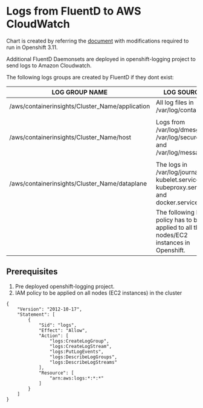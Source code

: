 # Logs from FluentD to AWS CloudWatch

Chart is created by referring the [document](https://docs.aws.amazon.com/AmazonCloudWatch/latest/monitoring/Container-Insights-setup-logs.html) with modifications required to run in Openshift 3.11.

Additional FluentD Daemonsets are deployed in openshift-logging project to send logs to Amazon Cloudwatch. 

The following logs groups are created by FluentD if they dont exist:

| LOG GROUP NAME | LOG SOURCE |
| --- | --- |
|	/aws/containerinsights/Cluster_Name/application  	|	All log files in /var/log/containers							   |
|								|												   |
|	/aws/containerinsights/Cluster_Name/host		|	Logs from /var/log/dmesg, /var/log/secure, and /var/log/messages			   |
|								|												   |
|	/aws/containerinsights/Cluster_Name/dataplane		|	The logs in /var/log/journal for kubelet.service, kubeproxy.service, and docker.service.   |
|								|	The following IAM policy has to be applied to all the nodes/EC2 instances in Openshift.	   |

## Prerequisites

1. Pre deployed openshift-logging project.
2. IAM policy to be applied on all nodes (EC2 instances) in the cluster
```
{
    "Version": "2012-10-17",
    "Statement": [
        {
            "Sid": "logs",
            "Effect": "Allow",
            "Action": [
                "logs:CreateLogGroup",
                "logs:CreateLogStream",
                "logs:PutLogEvents",
                "logs:DescribeLogGroups",
                "logs:DescribeLogStreams"
            ],
            "Resource": [
                "arn:aws:logs:*:*:*"
            ]
        }
    ]
}
```
